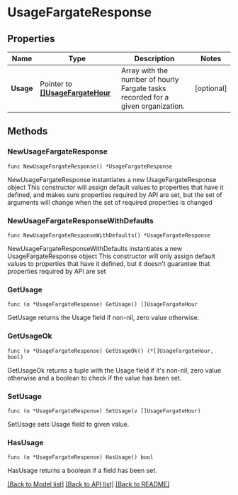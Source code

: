 # UsageFargateResponse

## Properties

Name | Type | Description | Notes
---- | ---- | ----------- | ------
**Usage** | Pointer to [**[]UsageFargateHour**](UsageFargateHour.md) | Array with the number of hourly Fargate tasks recorded for a given organization. | [optional] 

## Methods

### NewUsageFargateResponse

`func NewUsageFargateResponse() *UsageFargateResponse`

NewUsageFargateResponse instantiates a new UsageFargateResponse object
This constructor will assign default values to properties that have it defined,
and makes sure properties required by API are set, but the set of arguments
will change when the set of required properties is changed

### NewUsageFargateResponseWithDefaults

`func NewUsageFargateResponseWithDefaults() *UsageFargateResponse`

NewUsageFargateResponseWithDefaults instantiates a new UsageFargateResponse object
This constructor will only assign default values to properties that have it defined,
but it doesn't guarantee that properties required by API are set

### GetUsage

`func (o *UsageFargateResponse) GetUsage() []UsageFargateHour`

GetUsage returns the Usage field if non-nil, zero value otherwise.

### GetUsageOk

`func (o *UsageFargateResponse) GetUsageOk() (*[]UsageFargateHour, bool)`

GetUsageOk returns a tuple with the Usage field if it's non-nil, zero value otherwise
and a boolean to check if the value has been set.

### SetUsage

`func (o *UsageFargateResponse) SetUsage(v []UsageFargateHour)`

SetUsage sets Usage field to given value.

### HasUsage

`func (o *UsageFargateResponse) HasUsage() bool`

HasUsage returns a boolean if a field has been set.


[[Back to Model list]](../README.md#documentation-for-models) [[Back to API list]](../README.md#documentation-for-api-endpoints) [[Back to README]](../README.md)


